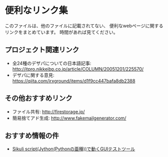 # 便利なリンク集

このファイルは、他のファイルに記載されてない、
便利なwebページに関するリンクをまとめています。
時間があれば見てください。

## プロジェクト関連リンク

- 全24種のデザパについての日本語記事: <http://itpro.nikkeibp.co.jp/article/COLUMN/20051201/225570/>
- デザパに関する意見: <https://qiita.com/irxground/items/d1f9cc447bafa8db2388>

## その他おすすめリンク

- ファイル共有: <http://firestorage.jp/>
- 簡易捨てアド生成: <http://www.fakemailgenerator.com/>

## おすすめ情報の件

- [Sikuli script(Jython(Pythonの亜種))で動くGUIテストツール](http://www.sikulix.com/quickstart/)